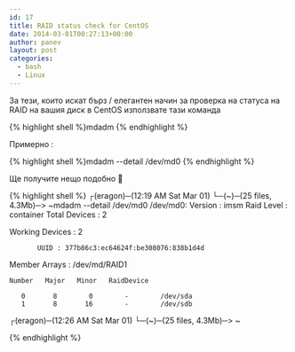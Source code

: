 ```yaml
---
id: 17
title: RAID status check for CentOS
date: 2014-03-01T00:27:13+00:00
author: panev
layout: post
categories:
  - bash
  - Linux
---
```

За тези, които искат бърз / елегантен начин за проверка на статуса на RAID на вашия диск в CentOS използвате тази команда 

{% highlight shell %}mdadm
{% endhighlight %}

Примерно :

{% highlight shell %}mdadm --detail /dev/md0
{% endhighlight %}

Ще получите нещо подобно 🙂

{% highlight shell %}
┌(eragon)─(12:19 AM Sat Mar 01)
└─(~)─(25 files, 4.3Mb)─> ~mdadm --detail /dev/md0
/dev/md0:
        Version : imsm
     Raid Level : container
  Total Devices : 2

Working Devices : 2


           UUID : 377b86c3:ec64624f:be308076:838b1d4d
  Member Arrays : /dev/md/RAID1

    Number   Major   Minor   RaidDevice

       0       8        0        -        /dev/sda
       1       8       16        -        /dev/sdb

┌(eragon)─(12:26 AM Sat Mar 01)
└─(~)─(25 files, 4.3Mb)─> ~

{% endhighlight %}